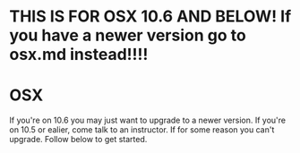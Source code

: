 # THIS IS FOR OSX 10.6 AND BELOW! If you have a newer version go to osx.md instead!!!!

# OSX

If you're on 10.6 you may just want to upgrade to a newer version.  If you're on 10.5 or ealier, come talk to an instructor. If for some reason you can't upgrade. Follow below to get started.

